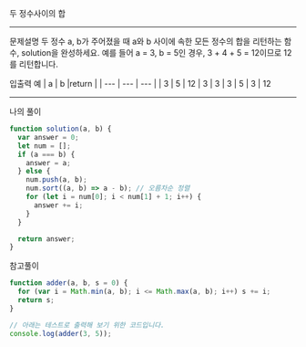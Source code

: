 두 정수사이의 합

---

문제설명
두 정수 a, b가 주어졌을 때 a와 b 사이에 속한 모든 정수의 합을 리턴하는 함수, solution을 완성하세요.
예를 들어 a = 3, b = 5인 경우, 3 + 4 + 5 = 12이므로 12를 리턴합니다.

입출력 예
| a | b |return |
| --- | --- | --- |
| 3 | 5 | 12
| 3 | 3 | 3
| 5 | 3 | 12

---

나의 풀이

```javascript
function solution(a, b) {
  var answer = 0;
  let num = [];
  if (a === b) {
    answer = a;
  } else {
    num.push(a, b);
    num.sort((a, b) => a - b); // 오름차순 정렬
    for (let i = num[0]; i < num[1] + 1; i++) {
      answer += i;
    }
  }

  return answer;
}
```

참고풀이

```javascript
function adder(a, b, s = 0) {
  for (var i = Math.min(a, b); i <= Math.max(a, b); i++) s += i;
  return s;
}

// 아래는 테스트로 출력해 보기 위한 코드입니다.
console.log(adder(3, 5));
```
